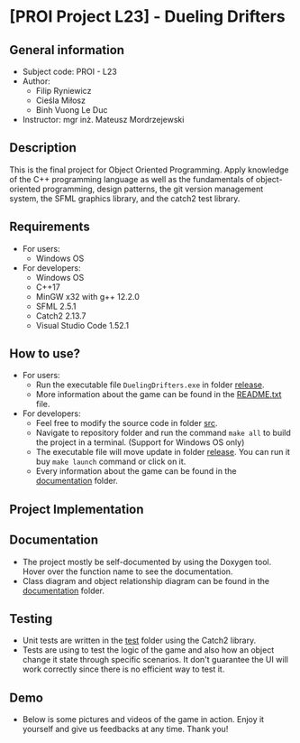 # [PROI Project L23] - Dueling Drifters

## General information
* Subject code: PROI - L23
* Author:
    * Filip Ryniewicz
    * Cieśla Miłosz
    * Binh Vuong Le Duc
* Instructor: mgr inż. Mateusz Mordrzejewski

## **Description**
This is the final project for Object Oriented Programming. Apply knowledge of the C++ programming language as well as the fundamentals of object-oriented programming, design patterns, the git version management system, the SFML graphics library, and the catch2 test library.

## **Requirements**
* For users:
    * Windows OS
* For developers:
    * Windows OS
    * C++17
    * MinGW x32 with g++ 12.2.0
    * SFML 2.5.1
    * Catch2 2.13.7
    * Visual Studio Code 1.52.1

## **How to use?**
* For users:
    * Run the executable file `DuelingDrifters.exe` in folder [release](release).
    * More information about the game can be found in the [README.txt](/release/README.md) file.
* For developers:
    * Feel free to modify the source code in folder [src](src).
    * Navigate to repository folder and run the command `make all` to build the project in a terminal. (Support for Windows OS only)
    * The executable file will move update in folder [release](release). You can run it buy `make launch` command or click on it.
    * Every information about the game can be found in the [documentation](documentation) folder.
## **Project Implementation**

## **Documentation**
* The project mostly be self-documented by using the Doxygen tool. Hover over the function name to see the documentation.
* Class diagram and object relationship diagram can be found in the [documentation](documentation) folder.
## **Testing**
* Unit tests are written in the [test](test) folder using the Catch2 library.
* Tests are using to test the logic of the game and also how an object change it state through specific scenarios. It don't guarantee the UI will work correctly since there is no efficient way to test it.
## **Demo**
* Below is some pictures and videos of the game in action. Enjoy it yourself and give us feedbacks at any time. Thank you!